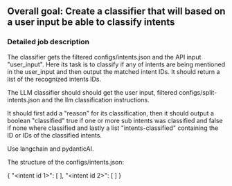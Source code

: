 ## Overall goal: Create a classifier that will based on a user input be able to classify intents

### Detailed job description
The classifier gets the filtered configs/intents.json and the API input "user_input". Here its task is to classify if any of intents are being mentioned in the user_input and then output the matched intent IDs. It should return a list of the recognized intents IDs. 

The LLM classifier should should get the user input, filtered configs/split-intents.json and the llm classification instructions. 

It should first add a "reason" for its classification, then it should output a boolean "classified" true if one or more sub intents was classified and false if none where classified and lastly a list "intents-classified" containing the ID or IDs of the classified intents. 

Use langchain and pydanticAI. 


The structure of the configs/intents.json:

{
    "<intent id 1>": [
        <list of example used to classify this intent>
        ],
    "<intent id 2>": [
        <list of example used to classify this intent>
    ]
}
